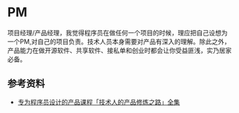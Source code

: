 # PM
项目经理/产品经理，我觉得程序员在做任何一个项目的时候，理应把自己设想为一个PM,对自己的项目负责。技术人员本身需要对产品有深入的理解。除此之外，产品能力在做开源软件、共享软件、接私单和创业时都会让你受益匪浅，实乃居家必备。


## 参考资料
- [专为程序员设计的产品课程「技术人的产品修炼之路」全集](http://ftqq.com/2015/02/pmclass4tech-end/)